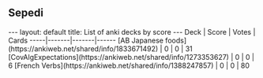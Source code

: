 <h2>Sepedi</h2>
---
layout: default
title: List of anki decks by score
---
Deck | Score | Votes | Cards
-----|-------|-------|------
[AB Japanese foods](https://ankiweb.net/shared/info/1833671492) | 0 | 0 | 31
[CovAlgExpectations](https://ankiweb.net/shared/info/1273353627) | 0 | 0 | 6
[French Verbs](https://ankiweb.net/shared/info/1388247857) | 0 | 0 | 80
